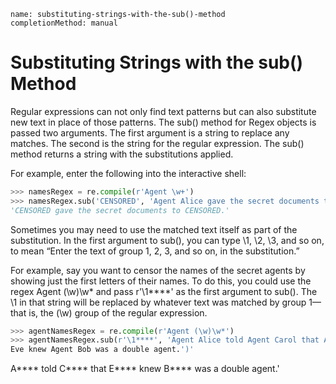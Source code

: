 ```ngMeta
name: substituting-strings-with-the-sub()-method
completionMethod: manual
```
# Substituting Strings with the sub() Method
Regular expressions can not only find text patterns but can also substitute new text in place of those patterns. The sub() method for Regex objects is passed two arguments. The first argument is a string to replace any matches. The second is the string for the regular expression. The sub() method returns a string with the substitutions applied.

For example, enter the following into the interactive shell:

```python
>>> namesRegex = re.compile(r'Agent \w+')
>>> namesRegex.sub('CENSORED', 'Agent Alice gave the secret documents to Agent Bob.')
'CENSORED gave the secret documents to CENSORED.'
```
Sometimes you may need to use the matched text itself as part of the substitution. In the first argument to sub(), you can type \1, \2, \3, and so on, to mean “Enter the text of group 1, 2, 3, and so on, in the substitution.”

For example, say you want to censor the names of the secret agents by showing just the first letters of their names. To do this, you could use the regex Agent (\w)\w* and pass r'\1****' as the first argument to sub(). The \1 in that string will be replaced by whatever text was matched by group 1—that is, the (\w) group of the regular expression.

```python
>>> agentNamesRegex = re.compile(r'Agent (\w)\w*')
>>> agentNamesRegex.sub(r'\1****', 'Agent Alice told Agent Carol that Agent'
Eve knew Agent Bob was a double agent.')'
```
A**** told C**** that E**** knew B**** was a double agent.'

